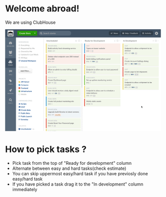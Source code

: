 <h1>Welcome abroad!</h1>
<p>We are using ClubHouse</p>
<img src="./stories-and-epic-pages.gif"/>
<h1>How to pick tasks ?</h1>
  <ul>
    <li>Pick task from the top of "Ready for development" column</li>
    <li>Alternate between easy and hard tasks(check estimate)</li>
    <li>You can skip uppermost easy/hard task if you have previosly done easy/hard task</li>
    <li>If you have picked a task drag it to the "In development" column immediately</li>
  </ul>
